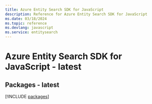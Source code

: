 ```yaml
---
title: Azure Entity Search SDK for JavaScript
description: Reference for Azure Entity Search SDK for JavaScript
ms.date: 03/18/2024
ms.topic: reference
ms.devlang: javascript
ms.service: entitysearch
---
```

# Azure Entity Search SDK for JavaScript - latest
## Packages - latest
[!INCLUDE [packages](entity-search-index.md)]